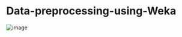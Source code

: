 # Data-preprocessing-using-Weka
![image](https://github.com/user-attachments/assets/a2cbb2ab-f92e-477b-bdbf-8d5f42f4b6fc)
